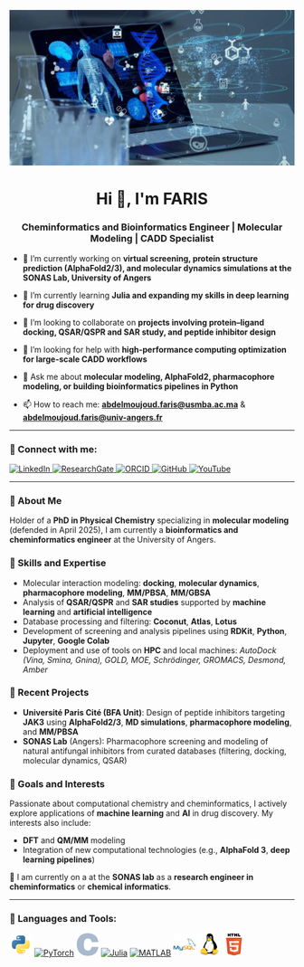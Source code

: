 <p align="center">
  <img src="https://github.com/AbdelmoujoudFaris/ChemBio/blob/main/CRL_HEADER.png?raw=true" alt="CADD Banner" width="800"/>
</p>

<h1 align="center">Hi 👋, I'm FARIS</h1>
<h3 align="center">Cheminformatics and Bioinformatics Engineer | Molecular Modeling | CADD Specialist</h3>

- 🔭 I’m currently working on **virtual screening, protein structure prediction (AlphaFold2/3), and molecular dynamics simulations at the SONAS Lab, University of Angers**

- 🌱 I’m currently learning **Julia and expanding my skills in deep learning for drug discovery**

- 👯 I’m looking to collaborate on **projects involving protein–ligand docking, QSAR/QSPR and SAR study, and peptide inhibitor design**

- 🤝 I’m looking for help with **high-performance computing optimization for large-scale CADD workflows**

- 💬 Ask me about **molecular modeling, AlphaFold2, pharmacophore modeling, or building bioinformatics pipelines in Python**

- 📫 How to reach me: **abdelmoujoud.faris@usmba.ac.ma** & **abdelmoujoud.faris@univ-angers.fr**

---

<h3 align="left">🔗 Connect with me:</h3>
<p align="left">
  <a href="https://www.linkedin.com/in/faris-a-69b0ab1a7/" target="_blank">
    <img src="https://cdn.jsdelivr.net/gh/devicons/devicon/icons/linkedin/linkedin-original.svg" alt="LinkedIn" width="30" height="30"/>
  </a>
  <a href="https://www.researchgate.net/profile/Abdelmoujoud-Faris?ev=hdr_xprf" target="_blank">
    <img src="https://upload.wikimedia.org/wikipedia/commons/5/5e/ResearchGate_icon_SVG.svg" alt="ResearchGate" width="30" height="30"/>
  </a>
  <a href="https://orcid.org/0000-0003-4497-5013" target="_blank">
    <img src="https://upload.wikimedia.org/wikipedia/commons/0/06/ORCID_iD.svg" alt="ORCID" width="30" height="30"/>
  </a>
  <a href="https://github.com/AbdelmoujoudFaris" target="_blank">
    <img src="https://cdn.jsdelivr.net/gh/devicons/devicon/icons/github/github-original.svg" alt="GitHub" width="30" height="30"/>
  </a>
  <a href="https://www.youtube.com/@ChemBioInfo/playlists" target="_blank">
    <img src="https://upload.wikimedia.org/wikipedia/commons/9/9f/Youtube%28amin%29.png" alt="YouTube" width="30" height="30"/>
  </a>
</p>

---

<h3 align="left">🧪 About Me</h3>

Holder of a **PhD in Physical Chemistry** specializing in **molecular modeling** (defended in April 2025), I am currently a **bioinformatics and cheminformatics engineer** at the University of Angers.

### 💼 Skills and Expertise

- Molecular interaction modeling: **docking**, **molecular dynamics**, **pharmacophore modeling**, **MM/PBSA**, **MM/GBSA**
- Analysis of **QSAR/QSPR** and **SAR studies** supported by **machine learning** and **artificial intelligence**
- Database processing and filtering: **Coconut**, **Atlas**, **Lotus**
- Development of screening and analysis pipelines using **RDKit**, **Python**, **Jupyter**, **Google Colab**
- Deployment and use of tools on **HPC** and local machines: *AutoDock (Vina, Smina, Gnina), GOLD, MOE, Schrödinger, GROMACS, Desmond, Amber*

### 🧬 Recent Projects

- **Université Paris Cité (BFA Unit)**: Design of peptide inhibitors targeting **JAK3** using **AlphaFold2/3**, **MD simulations**, **pharmacophore modeling**, and **MM/PBSA**
- **SONAS Lab** (Angers): Pharmacophore screening and modeling of natural antifungal inhibitors from curated databases (filtering, docking, molecular dynamics, QSAR)

### 🚀 Goals and Interests

Passionate about computational chemistry and cheminformatics, I actively explore applications of **machine learning** and **AI** in drug discovery. My interests also include:
- **DFT** and **QM/MM** modeling
- Integration of new computational technologies (e.g., **AlphaFold 3**, **deep learning pipelines**)

📍 I am currently on a at the **SONAS lab** as a **research engineer in cheminformatics** or **chemical informatics**.

---

<h3 align="left">🧰 Languages and Tools:</h3>
<p align="left">
  <a href="https://www.python.org" target="_blank"><img src="https://raw.githubusercontent.com/devicons/devicon/master/icons/python/python-original.svg" alt="Python" width="40" height="40"/></a>
  <a href="https://pytorch.org/" target="_blank"><img src="https://www.vectorlogo.zone/logos/pytorch/pytorch-icon.svg" alt="PyTorch" width="40" height="40"/></a>
  <a href="https://www.cprogramming.com/" target="_blank"><img src="https://raw.githubusercontent.com/devicons/devicon/master/icons/c/c-original.svg" alt="C" width="40" height="40"/></a>
  <a href="https://julialang.org/" target="_blank"><img src="https://upload.wikimedia.org/wikipedia/commons/1/1f/Julia_Programming_Language_Logo.svg" alt="Julia" width="40" height="40"/></a>
  <a href="https://www.mathworks.com/" target="_blank"><img src="https://upload.wikimedia.org/wikipedia/commons/2/21/Matlab_Logo.png" alt="MATLAB" width="40" height="40"/></a>
  <a href="https://www.mysql.com/" target="_blank"><img src="https://raw.githubusercontent.com/devicons/devicon/master/icons/mysql/mysql-original-wordmark.svg" alt="MySQL" width="40" height="40"/></a>
  <a href="https://www.linux.org/" target="_blank"><img src="https://raw.githubusercontent.com/devicons/devicon/master/icons/linux/linux-original.svg" alt="Linux" width="40" height="40"/></a>
  <a href="https://www.w3.org/html/" target="_blank"><img src="https://raw.githubusercontent.com/devicons/devicon/master/icons/html5/html5-original-wordmark.svg" alt="HTML5" width="40" height="40"/></a>
</p>

